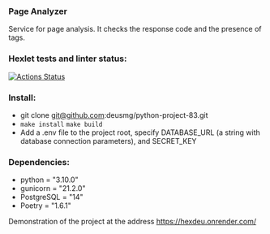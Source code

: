 ### Page Analyzer
Service for page analysis. It checks the response code and the presence of tags.

### Hexlet tests and linter status:
[![Actions Status](https://github.com/deusmg/python-project-83/actions/workflows/hexlet-check.yml/badge.svg)](https://github.com/deusmg/python-project-83/actions)


### Install:
- git clone git@github.com:deusmg/python-project-83.git
- `make install` `make build`
- Add a .env file to the project root, specify DATABASE_URL (a string with database connection parameters), and SECRET_KEY

### Dependencies:
- python = "3.10.0"
- gunicorn = "21.2.0"
- PostgreSQL = "14"
- Poetry = "1.6.1"

Demonstration of the project at the address https://hexdeu.onrender.com/


